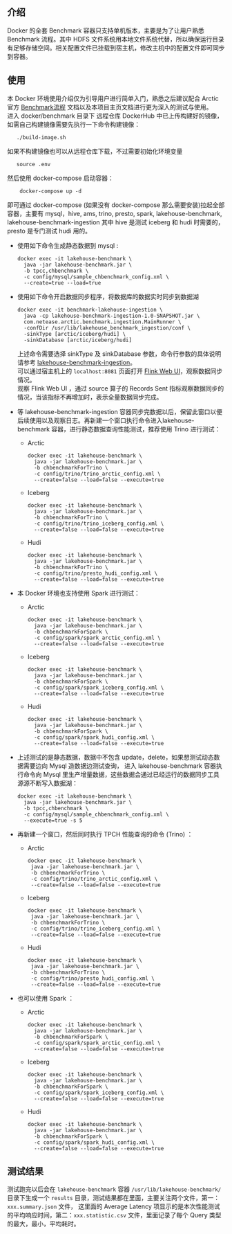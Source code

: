 ## 介绍
Docker 的全套 Benchmark 容器只支持单机版本，主要是为了让用户熟悉 Benchmark 流程。其中 HDFS 文件系统用本地文件系统代替，所以确保运行目录有足够存储空间。相关配置文件已挂载到宿主机，修改主机中的配置文件即可同步到容器。

## 使用
本 Docker 环境使用介绍仅为引导用户进行简单入门，熟悉之后建议配合 Arctic 官方 [Benchmark流程](https://github.com/NetEase/arctic/blob/master/site/docs/ch/benchmark/benchmark-step.md) 文档以及本项目主页文档进行更为深入的测试与使用。  
进入 docker/benchmark 目录下
远程仓库 DockerHub 中已上传构建好的镜像，如需自己构建镜像需要先执行一下命令构建镜像：
```
   ./build-image.sh
```

如果不构建镜像也可以从远程仓库下载，不过需要初始化环境变量
```
   source .env
```

然后使用 docker-compose 启动容器：
```
    docker-compose up -d
```
即可通过 docker-compose (如果没有 docker-compose 那么需要安装)拉起全部容器，主要有 mysql，hive, ams, trino, presto, spark, lakehouse-benchmark, lakehouse-benchmark-ingestion
其中 hive 是测试 iceberg 和 hudi 时需要的，presto 是专门测试 hudi 用的。

 - 使用如下命令生成静态数据到 mysql :
   ```
   docker exec -it lakehouse-benchmark \
     java -jar lakehouse-benchmark.jar \
     -b tpcc,chbenchmark \
     -c config/mysql/sample_chbenchmark_config.xml \
     --create=true --load=true
   ```
   
 - 使用如下命令开启数据同步程序，将数据库的数据实时同步到数据湖
   ```
   docker exec -it benchmark-lakehouse-ingestion \
     java -cp lakehouse-benchmark-ingestion-1.0-SNAPSHOT.jar \
     com.netease.arctic.benchmark.ingestion.MainRunner \
     -confDir /usr/lib/lakehouse_benchmark_ingestion/conf \
     -sinkType [arctic/iceberg/hudi] \
     -sinkDatabase [arctic/iceberg/hudi]
   ```
   上述命令需要选择 sinkType 及 sinkDatabase 参数，命令行参数的具体说明请参考 [lakehouse-benchmark-ingestion](https://github.com/NetEase/lakehouse-benchmark-ingestion)。  
   可以通过宿主机上的 `localhost:8081` 页面打开 [Flink Web UI](localhost:8081)，观察数据同步情况。  
   观察 Flink Web UI ，通过 source 算子的 Records Sent 指标观察数据同步的情况，当该指标不再增加时，表示全量数据同步完成。
 - 等 lakehouse-benchmark-ingestion 容器同步完数据以后，保留此窗口以便后续使用以及观察日志。再新建一个窗口执行命令进入lakehouse-benchmark 容器，进行静态数据查询性能测试，推荐使用 Trino 进行测试：
   - Arctic
     ```
     docker exec -it lakehouse-benchmark \
       java -jar lakehouse-benchmark.jar \
       -b chbenchmarkForTrino \
       -c config/trino/trino_arctic_config.xml \
       --create=false --load=false --execute=true
     ```
   - Iceberg
     ```
     docker exec -it lakehouse-benchmark \
       java -jar lakehouse-benchmark.jar \
       -b chbenchmarkForTrino \
       -c config/trino/trino_iceberg_config.xml \
       --create=false --load=false --execute=true
     ```
   - Hudi
     ```
     docker exec -it lakehouse-benchmark \
       java -jar lakehouse-benchmark.jar \
       -b chbenchmarkForTrino \
       -c config/trino/presto_hudi_config.xml \
       --create=false --load=false --execute=true
     ```
 - 本 Docker 环境也支持使用 Spark 进行测试：
   - Arctic
     ```
     docker exec -it lakehouse-benchmark \
       java -jar lakehouse-benchmark.jar \
       -b chbenchmarkForSpark \
       -c config/spark/spark_arctic_config.xml \
       --create=false --load=false --execute=true
     ```
   - Iceberg
     ```
     docker exec -it lakehouse-benchmark \
       java -jar lakehouse-benchmark.jar \
       -b chbenchmarkForSpark \
       -c config/spark/spark_iceberg_config.xml \
       --create=false --load=false --execute=true
     ```
   - Hudi
     ```
     docker exec -it lakehouse-benchmark \
       java -jar lakehouse-benchmark.jar \
       -b chbenchmarkForSpark \
       -c config/spark/spark_hudi_config.xml \
       --create=false --load=false --execute=true
     ```
      
 - 上述测试的是静态数据，数据中不包含 update，delete，如果想测试动态数据需要边向 Mysql 造数据边测试查询，
   进入 lakehouse-benchmark 容器执行命令向 Mysql 里生产增量数据，这些数据会通过已经运行的数据同步工具源源不断写入数据湖：
   ```
   docker exec -it lakehouse-benchmark \
     java -jar lakehouse-benchmark.jar \
     -b tpcc,chbenchmark \
     -c config/mysql/sample_chbenchmark_config.xml \
     --execute=true -s 5
   ```
 - 再新建一个窗口，然后同时执行 TPCH 性能查询的命令 (Trino) ：
   - Arctic
     ```
     docker exec -it lakehouse-benchmark \
      java -jar lakehouse-benchmark.jar \
      -b chbenchmarkForTrino \
      -c config/trino/trino_arctic_config.xml \
      --create=false --load=false --execute=true
     ```
   - Iceberg
     ```
     docker exec -it lakehouse-benchmark \
      java -jar lakehouse-benchmark.jar \
      -b chbenchmarkForTrino \
      -c config/trino/trino_iceberg_config.xml \
      --create=false --load=false --execute=true
     ```
   - Hudi
     ```
     docker exec -it lakehouse-benchmark \
      java -jar lakehouse-benchmark.jar \
      -b chbenchmarkForTrino \
      -c config/trino/presto_hudi_config.xml \
      --create=false --load=false --execute=true
     ```
 - 也可以使用 Spark ：
   - Arctic
      ```
      docker exec -it lakehouse-benchmark \
        java -jar lakehouse-benchmark.jar \
        -b chbenchmarkForSpark \
        -c config/spark/spark_arctic_config.xml \
        --create=false --load=false --execute=true
      ```
   - Iceberg
      ```
      docker exec -it lakehouse-benchmark \
        java -jar lakehouse-benchmark.jar \
        -b chbenchmarkForSpark \
        -c config/spark/spark_iceberg_config.xml \
        --create=false --load=false --execute=true
      ```
   - Hudi
      ```
      docker exec -it lakehouse-benchmark \
        java -jar lakehouse-benchmark.jar \
        -b chbenchmarkForSpark \
        -c config/spark/spark_hudi_config.xml \
        --create=false --load=false --execute=true
      ```
## 测试结果
测试跑完以后会在 `lakehouse-benchmark` 容器 `/usr/lib/lakehouse-benchmark/` 目录下生成一个 `results` 目录，测试结果都在里面，主要关注两个文件，第一：`xxx.summary.json` 文件， 这里面的 Average Latency 项显示的是本次性能测试的平均响应时间，第二：`xxx.statistic.csv` 文件，里面记录了每个 Query 类型的最大，最小，平均耗时。